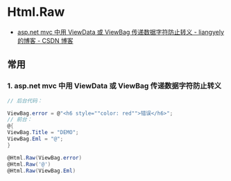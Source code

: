 # Html.Raw

- [asp.net mvc 中用 ViewData 或 ViewBag 传递数据字符防止转义 - liangyely 的博客 - CSDN 博客](https://blog.csdn.net/liangyely/article/details/82958332)

## 常用

### 1. asp.net mvc 中用 ViewData 或 ViewBag 传递数据字符防止转义

```c#
// 后台代码：

ViewBag.error = @"<h6 style=""color: red"">错误</h6>";
// 前台：
@{
ViewBag.Title = "DEMO";
ViewBag.Eml = "@";
}

@Html.Raw(ViewBag.error)
@Html.Raw('@')
@Html.Raw(ViewBag.Eml)
```
